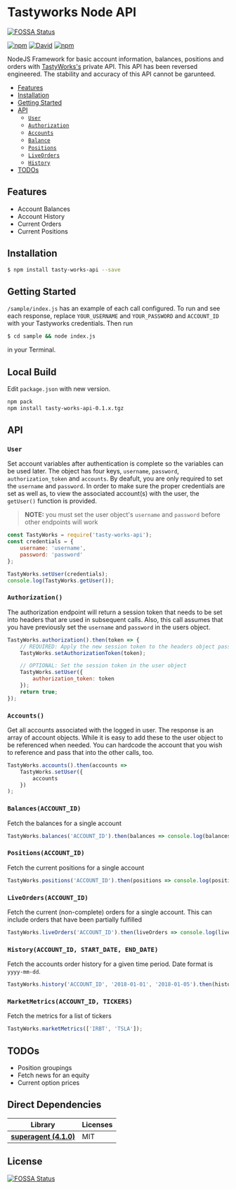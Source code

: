 # Tastyworks Node API
[![FOSSA Status](https://app.fossa.io/api/projects/git%2Bgithub.com%2Ftylerfloyd%2FTastyWorks.svg?type=shield)](https://app.fossa.io/projects/git%2Bgithub.com%2Ftylerfloyd%2FTastyWorks?ref=badge_shield)


[![npm](https://img.shields.io/npm/v/tasty-works-api.svg?style=flat-square)](https://www.npmjs.com/package/tasty-works-api)
[![David](https://img.shields.io/david/tylerfloyd/tastyworks.svg?style=flat-square)](https://david-dm.org/tylerfloyd/tastyworks)
[![npm](https://img.shields.io/npm/dm/tasty-works-api.svg)](https://www.npmjs.com/package/tasty-works-api)

NodeJS Framework for basic account information, balances, positions and orders with [TastyWorks's](https://www.tastyworks.com/) private API. This API has been reversed engineered. The stability and accuracy of this API cannot be garunteed.

- [Features](#features)
- [Installation](#installation)
- [Getting Started](#gettingStarted)
- [API](#API)
  - [`User`](#user)
  - [`Authorization`](#authorization)
  - [`Accounts`](#accounts)
  - [`Balance`](#balances)
  - [`Positions`](#positions)
  - [`LiveOrders`](#liveorders)
  - [`History`](#history)
- [TODOs](#todos)

## Features

- Account Balances
- Account History
- Current Orders
- Current Positions

## Installation

```bash
$ npm install tasty-works-api --save
```

## Getting Started

`/sample/index.js` has an example of each call configured. To run and see each response, replace `YOUR_USERNAME` and `YOUR_PASSWORD` and `ACCOUNT_ID` with your Tastyworks credentials. Then run
```bash
$ cd sample && node index.js
```
in your Terminal.

## Local Build
Edit `package.json` with new version.
```bash
npm pack
npm install tasty-works-api-0.1.x.tgz
```

## API

### `User`

Set account variables after authentication is complete so the variables can be used later. The object has four keys, `username`, `password`, `authorization_token` and `accounts`. By deafult, you are only required to set the `username` and `password`. In order to make sure the proper credentials are set as well as, to view the associated account(s) with the user, the `getUser()` function is provided.

> **NOTE:** you must set the user object's `username` and `password` before other endpoints will work

```js
const TastyWorks = require('tasty-works-api');
const credentials = {
	username: 'username',
	password: 'password'
};

TastyWorks.setUser(credentials);
console.log(TastyWorks.getUser());
```

### `Authorization()`

The authorization endpoint will return a session token that needs to be set into headers that are used in subsequent calls. Also, this call assumes that you have previously set the `username` and `password` in the users object.

```js
TastyWorks.authorization().then(token => {
	// REQUIRED: Apply the new session token to the headers object passed into each call
	TastyWorks.setAuthorizationToken(token);

	// OPTIONAL: Set the session token in the user object
	TastyWorks.setUser({
		authorization_token: token
	});
	return true;
});
```

### `Accounts()`

Get all accounts associated with the logged in user. The response is an array of account objects. While it is easy to add these to the user object to be referenced when needed. You can hardcode the account that you wish to reference and pass that into the other calls, too.

```js
TastyWorks.accounts().then(accounts =>
	TastyWorks.setUser({
		accounts
	})
);
```

### `Balances(ACCOUNT_ID)`

Fetch the balances for a single account

```js
TastyWorks.balances('ACCOUNT_ID').then(balances => console.log(balances));
```

### `Positions(ACCOUNT_ID)`

Fetch the current positions for a single account

```js
TastyWorks.positions('ACCOUNT_ID').then(positions => console.log(positions));
```

### `LiveOrders(ACCOUNT_ID)`

Fetch the current (non-complete) orders for a single account. This can include orders that have been partially fulfilled

```js
TastyWorks.liveOrders('ACCOUNT_ID').then(liveOrders => console.log(liveOrders));
```

### `History(ACCOUNT_ID, START_DATE, END_DATE)`

Fetch the accounts order history for a given time period. Date format is `yyyy-mm-dd`.

```js
TastyWorks.history('ACCOUNT_ID', '2018-01-01', '2018-01-05').then(history => console.log(history));
```

### `MarketMetrics(ACCOUNT_ID, TICKERS)`

Fetch the metrics for a list of tickers

```js
TastyWorks.marketMetrics(['IRBT', 'TSLA']);
```

## TODOs

- Position groupings
- Fetch news for an equity
- Current option prices

## Direct Dependencies

| Library                               | Licenses |
| ------------------------------------- | -------- |
| **[superagent (4.1.0)](#superagent)** | MIT      |

## License

[![FOSSA Status](https://app.fossa.io/api/projects/git%2Bgithub.com%2Ftylerfloyd%2FTastyWorks.svg?type=large)](https://app.fossa.io/projects/git%2Bgithub.com%2Ftylerfloyd%2FTastyWorks?ref=badge_large)
